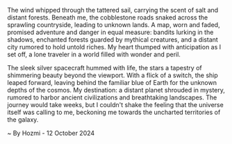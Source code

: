 
The wind whipped through the tattered sail, carrying the scent of salt and distant forests.  Beneath me, the cobblestone roads snaked across the sprawling countryside, leading to unknown lands.  A map, worn and faded, promised adventure and danger in equal measure: bandits lurking in the shadows, enchanted forests guarded by mythical creatures, and a distant city rumored to hold untold riches. My heart thumped with anticipation as I set off, a lone traveler in a world filled with wonder and peril. 

The sleek silver spacecraft hummed with life, the stars a tapestry of shimmering beauty beyond the viewport. With a flick of a switch, the ship leaped forward, leaving behind the familiar blue of Earth for the unknown depths of the cosmos. My destination: a distant planet shrouded in mystery, rumored to harbor ancient civilizations and breathtaking landscapes.  The journey would take weeks, but I couldn't shake the feeling that the universe itself was calling to me, beckoning me towards the uncharted territories of the galaxy. 

~ By Hozmi - 12 October 2024
